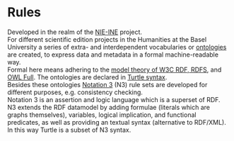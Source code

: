 # Rules
Developed in the realm of the [NIE-INE](http://www.fee.unibas.ch/nie_ine.html) project.  
For different scientific edition projects in the Humanities at the Basel University a series of extra- and interdependent vocabularies or [ontologies]() are created, to express data and metadata in a formal machine-readable way.  
Formal here means adhering to the [model theory of W3C RDF, RDFS](https://www.w3.org/TR/2002/WD-rdf-mt-20020429/), and [OWL Full](https://www.w3.org/TR/owl-semantics/).
The ontologies are declared in [Turtle syntax](https://www.w3.org/TR/turtle/).  
Besides these ontologies [Notation 3](https://www.w3.org/TeamSubmission/n3/) (N3) rule sets are developed for different purposes, e.g. consistency checking.  
Notation 3 is an assertion and logic language which is a superset of RDF. N3 extends the RDF datamodel by adding formulae (literals which are graphs themselves), variables, logical implication, and functional predicates, as well as providing an textual syntax (alternative to RDF/XML). In this way Turtle is a subset of N3 syntax.
